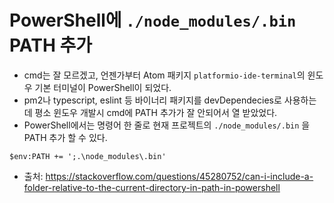 # PowerShell에 `./node_modules/.bin` PATH 추가

- cmd는 잘 모르겠고, 언젠가부터 Atom 패키지 `platformio-ide-terminal`의 윈도우 기본 터미널이 PowerShell이 되었다.
- pm2나 typescript, eslint 등 바이너리 패키지를 devDependecies로 사용하는데 평소 윈도우 개발시 cmd에 PATH 추가가 잘 안되어서 열 받았었다.
- PowerShell에서는 명령어 한 줄로 현재 프로젝트의 `./node_modules/.bin` 을 PATH 추가 할 수 있다.
```
$env:PATH += ';.\node_modules\.bin'
```
- 출처: https://stackoverflow.com/questions/45280752/can-i-include-a-folder-relative-to-the-current-directory-in-path-in-powershell
